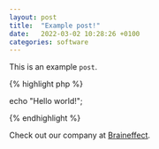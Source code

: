 ```yaml
---
layout: post
title:  "Example post!"
date:   2022-03-02 10:28:26 +0100
categories: software
---
```


This is an example `post`.

{% highlight php %}

echo "Hello world!";

{% endhighlight %}

Check out our company at [Braineffect][braineffect].

[braineffect]: https://brain-effect.com/
